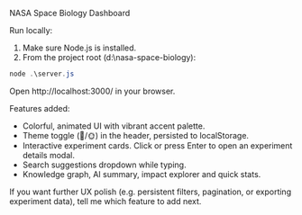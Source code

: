 NASA Space Biology Dashboard

Run locally:

1. Make sure Node.js is installed.
2. From the project root (d:\nasa-space-biology):

```powershell
node .\server.js
```

Open http://localhost:3000/ in your browser.

Features added:
- Colorful, animated UI with vibrant accent palette.
- Theme toggle (🌙/🌞) in the header, persisted to localStorage.
- Interactive experiment cards. Click or press Enter to open an experiment details modal.
- Search suggestions dropdown while typing.
- Knowledge graph, AI summary, impact explorer and quick stats.

If you want further UX polish (e.g. persistent filters, pagination, or exporting experiment data), tell me which feature to add next.